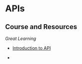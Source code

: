 # APIs

## Course and Resources
*_Great Learning_*
- [Introduction to API](https://olympus.mygreatlearning.com/courses/102979/modules/items/4904072)

-